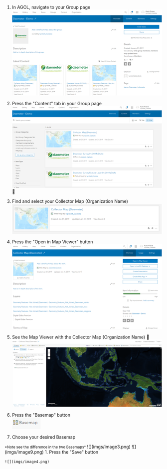 1. In AGOL, navigate to your Group page
![](imgs/image2.png)

1. Press the "Content" tab in your Group page
![](imgs/image6.png)

1. Find and select your Collector Map (Organization Name)
![](imgs/image7.png)

1. Press the "Open in Map Viewer" button
![](imgs/image8.png)

1. See the Map Viewer with the Collector Map (Organization Name)
![](imgs/image5.png)

1. Press the "Basemap" button  
   ![](imgs/image1.png)

1. Choose your desired Basemap
<small> 
 *Note see the difference in the two Basemaps*</small>
![](imgs/image3.png)
![](imgs/image9.png)
1. Press the "Save" button 
 
    ![](imgs/image4.png)

